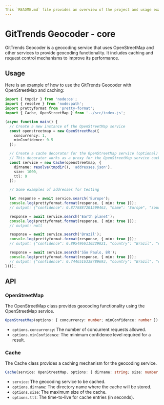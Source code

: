 ```yaml
---
This `README.md` file provides an overview of the project and usage example.
---
```


# GitTrends Geocoder - core

GitTrends Geocoder is a geocoding service that uses OpenStreetMap and other services to provide geocoding functionality. It includes caching and request control mechanisms to improve its performance.

## Usage

Here is an example of how to use the GitTrends Geocoder with OpenStreetMap and caching:

```typescript
import { tmpdir } from 'node:os';
import { resolve } from 'node:path';
import prettyformat from 'pretty-format';
import { Cache, OpenStreetMap } from '../src/index.js';

(async function main() {
  // Create a new instance of the OpenStreetMap service
  const openstreetmap = new OpenStreetMap({
    concurrency: 1,
    minConfidence: 0.5
  });

  // Create a cache decorator for the OpenStreetMap service (optional)
  // This decorator works as a proxy for the OpenStreetMap service caching previous results
  const service = new Cache(openstreetmap, {
    dirname: resolve(tmpdir(), 'addresses.json'),
    size: 1000,
    ttl: 0
  });

  // Some examples of addresses for testing

  let response = await service.search('Europe');
  console.log(prettyformat.format(response, { min: true }));
  // output: {"confidence": 0.8778887201599463, "name": "Europe", "source": "Europe", "type": "continent"}

  response = await service.search('Earth planet');
  console.log(prettyformat.format(response, { min: true }));
  // output: null

  response = await service.search('Brazil');
  console.log(prettyformat.format(response, { min: true }));
  // output: {"confidence": 0.8954966110329021, "country": "Brazil", "country_code": "BR", "name": "Brazil", "source": "Brazil", "type": "country"}

  response = await service.search('São Paulo, BR');
  console.log(prettyformat.format(response, { min: true }));
  // output: {"confidence": 0.7446516338789693, "country": "Brazil", "country_code": "BR", "name": "Brazil, São Paulo", "source": "São Paulo, BR", "state": "São Paulo", "type": "municipality"}
})();
```

## API

### OpenStreetMap

The OpenStreetMap class provides geocoding functionality using the OpenStreetMap service.

```typescript
OpenStreetMap(options: { concurrency: number; minConfidence: number })
```

- `options.concurrency`: The number of concurrent requests allowed.
- `options.minConfidence`: The minimum confidence level required for a result.

### Cache

The Cache class provides a caching mechanism for the geocoding service.

```typescript
Cache(service: OpenStreetMap, options: { dirname: string; size: number; ttl: number })
```

- `service`: The geocoding service to be cached.
- `options.dirname`: The directory name where the cache will be stored.
- `options.size`: The maximum size of the cache.
- `options.ttl`: The time-to-live for cache entries (in seconds).
